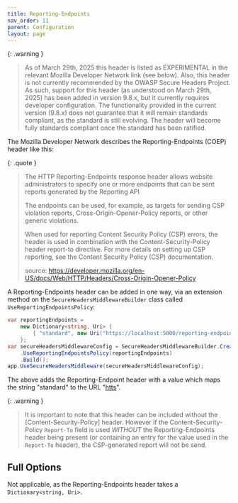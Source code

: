 ```yaml
---
title: Reporting-Endpoints
nav_order: 11
parent: Configuration
layout: page
---
```


{: .warning }
> As of March 29th, 2025 this header is listed as EXPERIMENTAL in the relevant Mozilla Developer Network link (see below). Also, this header is not currently recommended by the OWASP Secure Headers Project.
> As such, support for this header (as understood on March 29th, 2025) has been added in version 9.8.x, but it currently requires developer configuration.
> The functionality provided in the current version (9.8.x) does not guarantee that it will remain standards compliant, as the standard is still evolving. The header will become fully standards compliant once the standard has been ratified.

The Mozilla Developer Network describes the Reporting-Endpoints (COEP) header like this:

{: .quote }
> The HTTP Reporting-Endpoints response header allows website administrators to specify one or more endpoints that can be sent reports generated by the Reporting API
>
> The endpoints can be used, for example, as targets for sending CSP violation reports, Cross-Origin-Opener-Policy reports, or other generic violations.
>
> When used for reporting Content Security Policy (CSP) errors, the header is used in combination with the Content-Security-Policy header report-to directive. For more details on setting up CSP reporting, see the Content Security Policy (CSP) documentation.
>
> source: https://developer.mozilla.org/en-US/docs/Web/HTTP/Headers/Cross-Origin-Opener-Policy

A Reporting-Endpoints header can be added in one way, via an extension method on the `SecureHeadersMiddlewareBuilder` class called `UseReportingEndpointsPolicy`:

```csharp
var reportingEndpoints =
    new Dictionary<string, Uri> {
        { "standard", new Uri("https://localhost:5000/reporting-endpoint") }
    };
var secureHeadersMiddlewareConfig = SecureHeadersMiddlewareBuilder.CreateBuilder()
    .UseReportingEndpointsPolicy(reportingEndpoints)
    .Build();
app.UseSecureHeadersMiddleware(secureHeadersMiddlewareConfig);
```

The above adds the Reporting-Endpoint header with a value which maps the string "standard" to the URL "[htts](https://localhost:5000/reporting-endpoint)".

{: .warning }
> It is important to note that this header can be included without the [Content-Security-Policy] header. However if the Content-Security-Policy `Report-To` field is used _WITHOUT_ the Reporting-Endpoints header being present (or containing an entry for the value used in the `Report-To` header), the CSP-generated report will not be send.

## Full Options

Not applicable, as the Reporting-Endpoints header takes a `Dictionary<string, Uri>`.
